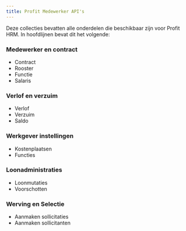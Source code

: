 ```yaml
---
title: Profit Medewerker API's
---
```


Deze collecties bevatten alle onderdelen die beschikbaar zijn voor Profit HRM. In hoofdlijnen bevat dit het volgende:

### Medewerker en contract

- Contract
- Rooster
- Functie
- Salaris

### Verlof en verzuim

- Verlof
- Verzuim
- Saldo

### Werkgever instellingen

- Kostenplaatsen
- Functies

### Loonadministraties

- Loonmutaties
- Voorschotten

### Werving en Selectie

- Aanmaken sollicitaties
- Aanmaken sollicitanten
  